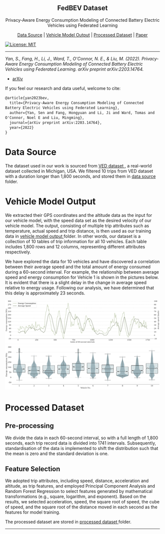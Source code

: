 <h2 align="center"> FedBEV Dataset </h2>

<p align="center"> Privacy-Aware Energy Consumption Modeling of Connected Battery Electric Vehicles using Federated Learning </p>

<p align="center">
  <a href="#Data-Source">Data Source</a> | <a href="#Vehicle-Model-Output">Vehicle Model Output</a> | <a href="#Processed-Dataset">Processed Dataset</a> | <a href="https://arxiv.org/abs/2203.14764">Paper</a>
</p>

[![License: MIT](https://img.shields.io/badge/License-MIT-yellow.svg)](https://opensource.org/licenses/MIT)

---

*Yan, S., Fang, H., Li, J., Ward, T., O'Connor, N. E., & Liu, M. (2022). Privacy-Aware Energy Consumption Modeling of Connected Battery Electric Vehicles using Federated Learning. arXiv preprint arXiv:2203.14764.*

- <a href="https://arxiv.org/abs/2203.14764"> arXiv </a>

If you feel our research and data useful, welcome to cite:

```
@article{yan2023bev,
  title={Privacy-Aware Energy Consumption Modeling of Connected Battery Electric Vehicles using Federated Learning},
  author={Yan, Sen and Fang, Hongyuan and Li, Ji and Ward, Tomas and O'Connor, Noel E and Liu, Mingming},
  journal={arXiv preprint arXiv:2203.14764},
  year={2022}
}
```

# Data Source

The dataset used in our work is sourced from <a href="https://github.com/gsoh/VED"> VED dataset </a>, a real-world dataset collected in Michigan, USA. We filtered 10 trips from VED dataset with a duration longer than 1,800 seconds, and stored them in <a href="./data source"> data source </a> folder.

# Vehicle Model Output

We extracted their GPS coordinates and the altitude data as the input for our vehicle model, with the speed data set as the desired velocity of our vehicle model. The output, consisting of multiple trip attributes such as temperature, actual speed and trip distance, is then used as our training data in <a href="./vehicle model output"> vehicle model output </a> folder. In other words, our dataset is a collection of 10 tables of trip information for all 10 vehicles. Each table includes 1,800 rows and 12 columns, representing different attributes respectively.

We have explored the data for 10 vehicles and have discovered a correlation between their average speed and the total amount of energy consumed during a 60-second interval. For example, the relationship between average speed and energy consumption for Vehicle 1 is shown in the pictures below. It is evident that there is a slight delay in the change in average speed relative to energy usage. Following our analysis, we have determined that this delay is approximately 23 seconds.

![speed_energy](./images/speed_energy.png)
![speed_energy](./images/boxplot.png)

# Processed Dataset

## Pre-processing

We divide the data in each 60-second interval, so with a full length of 1,800 seconds, each trip record data is divided into 1741 intervals. Subsequently, standardisation of the data is implemented to shift the distribution such that the mean is zero and the standard deviation is one.

## Feature Selection

We adopted trip attributes, including speed, distance, acceleration and altitude, as trip features, and employed Principal Component Analysis and Random Forest Regression to select features generated by mathematical transformations (e.g., square, logarithm, and exponent). Based on the results, we selected acceleration, speed, the square root of speed, the cube of speed, and the square root of the distance moved in each second as the features for model training.

The processed dataset are stored in <a href="./processed dataset"> processed dataset </a> folder.

---



